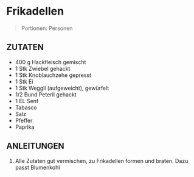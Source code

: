 # Frikadellen

> Portionen:  Personen

## ZUTATEN
* 400 g Hackfleisch gemischt
* 1 Stk Zwiebel gehackt
* 1 Stk Knoblauchzehe gepresst
* 1 Stk Ei
* 1 Stk Weggli (aufgeweicht), gewürfelt
* 1/2 Bund Peterli gehackt
* 1 EL Senf
* Tabasco
* Salz
* Pfeffer
* Paprika


## ANLEITUNGEN

1. Alle Zutaten gut vermischen, zu Frikadellen formen und braten. Dazu passt Blumenkohl
